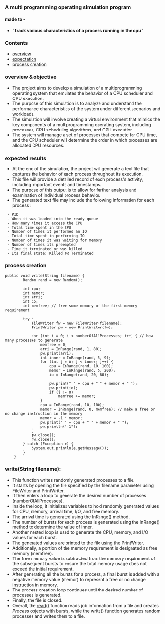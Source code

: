 ### A multi programming operating simulation program 
#### made to -
- #### ' track various characteristics of a process running in the cpu ' 
### Contents
- [overview](#overview--objective)
- [expectation](#expected-results)
- [process creation](#process-creation)
### overview & objective
- The project aims to develop a simulation of a multiprogramming operating system that emulates the behavior of a CPU scheduler and CPU execution. 
- The purpose of this simulation is to analyze and understand the performance characteristics of the system under different scenarios and workloads.
- The simulation will involve creating a virtual environment that mimics the key components of a multiprogramming operating system, including processes, CPU scheduling algorithms, and CPU execution. 
- The system will manage a set of processes that compete for CPU time, and the CPU scheduler will determine the order in which processes are allocated CPU resources.
### expected results
- At the end of the simulation, the project will generate a text file that captures the behavior of each process throughout its execution. 
- This file will provide a detailed record of each process's activity, including important events and timestamps. 
- The purpose of this output is to allow for further analysis and examination of individual process behavior.
- The generated text file may include the following information for each process :
```
 - PID
 - When it was loaded into the ready queue  
 - How many times it access the CPU            
 - Total time spent in the CPU         
 - Number of times it performed an IO  
 - Total time spent in performing IO   
 - Number of times it was waiting for memory 
 - Number of times its preempted             
 - Time it terminated or was killed          
 - Its final state: Killed OR Terminated     
```

### process creation
```
public void write(String filename) {
		Random rand = new Random();

		int cpu;
		int memor;
		int arri;
		int io;
		int memfree; // free some memory of the first memory requirement

		try {
			FileWriter fw = new FileWriter(filename);
			PrintWriter pw = new PrintWriter(fw);

			for (int i = 0; i < numberOfAllProcesses; i++) { // how many processes to generate
				memfree = 0;
				arri = InRange(rand, 1, 80);
				pw.print(arri);
				int inner = InRange(rand, 5, 9);
				for (int j = 0; j < inner; j++) {
					cpu = InRange(rand, 10, 100);
					memor = InRange(rand, 5, 200);
					io = InRange(rand, 20, 60);

					pw.print(" " + cpu + " " + memor + " ");
					pw.print(io);
					if (j != 0)
						memfree += memor;
				}
				cpu = InRange(rand, 10, 100);
				memor = InRange(rand, 0, memfree); // make a free or no change instruction in the memory
				memor = -1 * memor;
				pw.print(" " + cpu + " " + memor + " ");
				pw.println("-1");
			}
			pw.close();
			fw.close();
		} catch (Exception e) {
			System.out.println(e.getMessage());
		}
	}
```


### write(String filename):

- This function writes randomly generated processes to a file.
- It starts by opening the file specified by the filename parameter using FileWriter and PrintWriter.
- It then enters a loop to generate the desired number of processes (numberOfAllProcesses).
- Inside the loop, it initializes variables to hold randomly generated values for CPU, memory, arrival time, I/O, and free memory.
- The arrival time is generated using the InRange() method.
- The number of bursts for each process is generated using the InRange() method to determine the value of inner.
- Another nested loop is used to generate the CPU, memory, and I/O values for each burst.
- The generated values are printed to the file using the PrintWriter.
- Additionally, a portion of the memory requirement is designated as free memory (memfree).
- The free memory value is subtracted from the memory requirement of the subsequent bursts to ensure the total memory usage does not exceed the initial requirement.
- After generating all the bursts for a process, a final burst is added with a negative memory value (memor) to represent a free or no change instruction in memory.
- The process creation loop continues until the desired number of processes is generated.
- Finally, the file is closed.
- Overall, 
  the [read()](https://github.com/souvik757/ProcessManagement/blob/bb5be52171da1b9f80ee30b41ca10ffb0cd99df3/src/DriverCode/INITIALIZE_SIMULATION.java) function reads job information from a file and creates _Process_ objects with bursts, while the write() function generates random processes and writes them to a file.